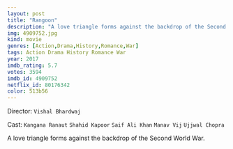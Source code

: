 ```yaml
---
layout: post
title: "Rangoon"
description: "A love triangle forms against the backdrop of the Second World War..."
img: 4909752.jpg
kind: movie
genres: [Action,Drama,History,Romance,War]
tags: Action Drama History Romance War 
year: 2017
imdb_rating: 5.7
votes: 3594
imdb_id: 4909752
netflix_id: 80176342
color: 513b56
---
```

Director: `Vishal Bhardwaj`  

Cast: `Kangana Ranaut` `Shahid Kapoor` `Saif Ali Khan` `Manav Vij` `Ujjwal Chopra` 

A love triangle forms against the backdrop of the Second World War.